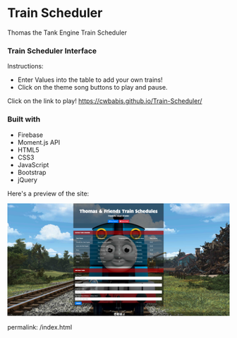# Train Scheduler
Thomas the Tank Engine Train Scheduler

### Train Scheduler Interface

Instructions:
* Enter Values into the table to add your own trains!
* Click on the theme song buttons to play and pause.


Click on the link to play!
https://cwbabis.github.io/Train-Scheduler/


### Built with
* Firebase
* Moment.js API
* HTML5
* CSS3
* JavaScript
* Bootstrap
* jQuery


Here's a preview of the site:

![](thomasPreview.png "png")

permalink: /index.html

